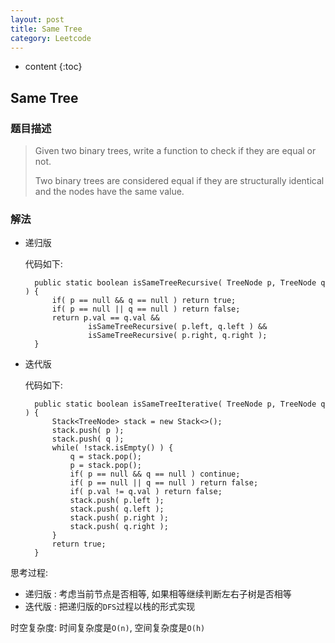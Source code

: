 ```yaml
---
layout: post
title: Same Tree
category: Leetcode
---
```


* content
{:toc}

## Same Tree

### 题目描述

> Given two binary trees, write a function to check if they are equal or not.
>
> Two binary trees are considered equal if they are structurally identical and the nodes have the same value.

### 解法

* 递归版

    代码如下:

        public static boolean isSameTreeRecursive( TreeNode p, TreeNode q ) {
            if( p == null && q == null ) return true;
            if( p == null || q == null ) return false;
            return p.val == q.val && 
                    isSameTreeRecursive( p.left, q.left ) && 
                    isSameTreeRecursive( p.right, q.right );
        }

* 迭代版

    代码如下:

        public static boolean isSameTreeIterative( TreeNode p, TreeNode q ) {
            Stack<TreeNode> stack = new Stack<>();
            stack.push( p );
            stack.push( q );
            while( !stack.isEmpty() ) {
                q = stack.pop();
                p = stack.pop();
                if( p == null && q == null ) continue;
                if( p == null || q == null ) return false;
                if( p.val != q.val ) return false;
                stack.push( p.left );
                stack.push( q.left );
                stack.push( p.right );
                stack.push( q.right );
            }
            return true;
        }

思考过程: 

* 递归版 : 考虑当前节点是否相等, 如果相等继续判断左右子树是否相等
* 迭代版 : 把递归版的`DFS`过程以栈的形式实现


时空复杂度: 时间复杂度是`O(n)`, 空间复杂度是`O(h)`